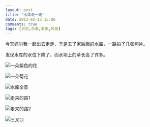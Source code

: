 ```yaml
---
layout: post
title: "水库走一走"
date: 2013-02-13 15:06
comments: true
tags: [日志,杂事,老家,风景]
---
```

今天妈叫我一起出去走走，于是去了家后面的水库，一路拍了几张照片。

发现水库的水位下降了，而水坝上的草长高了许多。

![一朵紫色的花](http://githubimg.qiniudn.com/20130213_shuiku/zisehua_1.jpg "一朵紫色的花")

![一朵菊花](http://githubimg.qiniudn.com/20130213_shuiku/juhua_1.jpg "一朵菊花")

<!-- more -->

![水库全景](http://githubimg.qiniudn.com/20130213_shuiku/quanjing_1.jpg "水库全景")

![走来的路1](http://githubimg.qiniudn.com/20130213_shuiku/zailushang_1.jpg "走来的路1")

![走来的路2](http://githubimg.qiniudn.com/20130213_shuiku/zailushang_2.jpg "走来的路2")

![三叉口](http://githubimg.qiniudn.com/20130213_shuiku/sanchakou_1.jpg "三叉口")